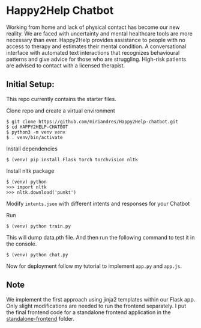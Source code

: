 # Happy2Help Chatbot
Working from home and lack of physical contact has become our new reality. We are faced with uncertainty and mental healthcare tools are more necessary than ever. 
Happy2Help provides assistance to people with no access to therapy and estimates their mental condition. A conversational interface with automated text interactions that recognizes behavioural patterns and give advice for those who are struggling.  High-risk patients are advised to contact with a licensed therapist.


## Initial Setup:
This repo currently contains the starter files.

Clone repo and create a virtual environment
```
$ git clone https://github.com/miriandres/Happy2Help-chatbot.git
$ cd HAPPY2HELP-CHATBOT
$ python3 -m venv venv
$ . venv/bin/activate
```
Install dependencies
```
$ (venv) pip install Flask torch torchvision nltk
```
Install nltk package
```
$ (venv) python
>>> import nltk
>>> nltk.download('punkt')
```
Modify `intents.json` with different intents and responses for your Chatbot

Run
```
$ (venv) python train.py
```
This will dump data.pth file. And then run
the following command to test it in the console.
```
$ (venv) python chat.py
```

Now for deployment follow my tutorial to implement `app.py` and `app.js`.

## Note
We implement the first approach using jinja2 templates within our Flask app. Only slight modifications are needed to run the frontend separately. I put the final frontend code for a standalone frontend application in the [standalone-frontend](/standalone-frontend) folder.